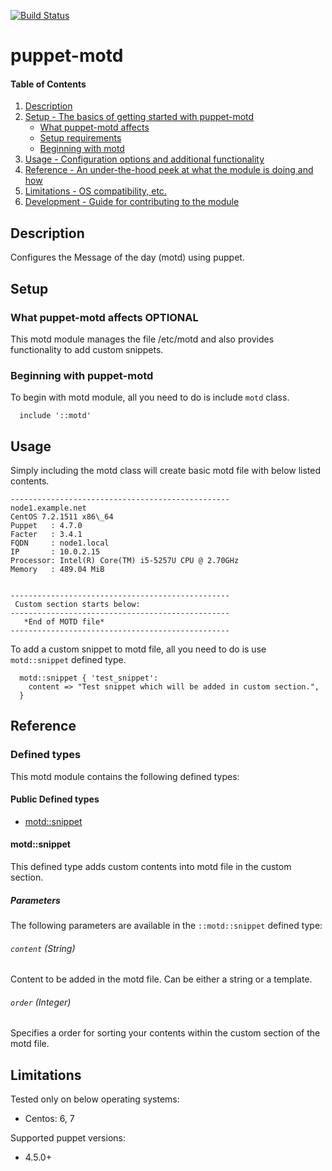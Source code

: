 [![Build Status](https://travis-ci.org/shaheed121/puppet-motd.svg?branch=master)](https://travis-ci.org/shaheed121/puppet-motd)

# puppet-motd

#### Table of Contents

1. [Description](#description)
1. [Setup - The basics of getting started with puppet-motd](#setup)
    * [What puppet-motd affects](#what-puppet-motd-affects)
    * [Setup requirements](#setup-requirements)
    * [Beginning with motd](#beginning-with-motd)
1. [Usage - Configuration options and additional functionality](#usage)
1. [Reference - An under-the-hood peek at what the module is doing and how](#reference)
1. [Limitations - OS compatibility, etc.](#limitations)
1. [Development - Guide for contributing to the module](#development)

## Description

Configures the Message of the day (motd) using puppet.

## Setup

### What puppet-motd affects **OPTIONAL**

This motd module manages the file /etc/motd and also provides functionality to add custom snippets.

### Beginning with puppet-motd

To begin with motd module, all you need to do is include `motd` class.
```
  include '::motd'
```

## Usage

Simply including the motd class will create basic motd file with below listed contents.
```
-------------------------------------------------
node1.example.net
CentOS 7.2.1511 x86\_64
Puppet   : 4.7.0
Facter   : 3.4.1
FQDN     : node1.local
IP       : 10.0.2.15
Processor: Intel(R) Core(TM) i5-5257U CPU @ 2.70GHz
Memory   : 489.04 MiB


-------------------------------------------------
 Custom section starts below:
-------------------------------------------------
   *End of MOTD file*
-------------------------------------------------
```

To add a custom snippet to motd file, all you need to do is use `motd::snippet` defined type.

```
  motd::snippet { 'test_snippet':
    content => "Test snippet which will be added in custom section.",
  }
```


## Reference

### Defined types

This motd module contains the following defined types:

#### Public Defined types

* [motd::snippet](#motdsnippet)

#### motd::snippet

This defined type adds custom contents into motd file in the custom section.

##### Parameters

The following parameters are available in the `::motd::snippet` defined type:

###### `content` (String)

Content to be added in the motd file. Can be either a string or a template.

###### `order` (Integer)

Specifies a order for sorting your contents within the custom section of the motd file.

## Limitations

Tested only on below operating systems:
* Centos: 6, 7

Supported puppet versions:
* 4.5.0+
